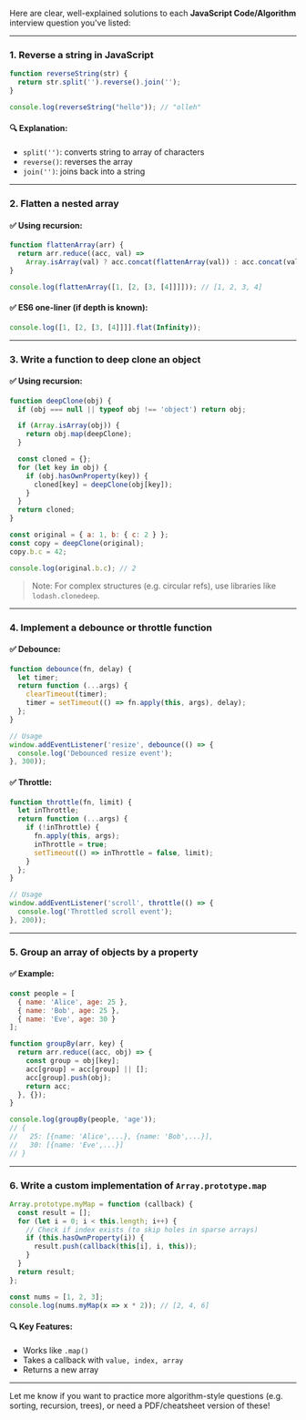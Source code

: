 Here are clear, well-explained solutions to each **JavaScript Code/Algorithm** interview question you've listed:

---

### **1. Reverse a string in JavaScript**

```javascript
function reverseString(str) {
  return str.split('').reverse().join('');
}

console.log(reverseString("hello")); // "olleh"
```

#### 🔍 Explanation:

* `split('')`: converts string to array of characters
* `reverse()`: reverses the array
* `join('')`: joins back into a string

---

### **2. Flatten a nested array**

#### ✅ Using recursion:

```javascript
function flattenArray(arr) {
  return arr.reduce((acc, val) => 
    Array.isArray(val) ? acc.concat(flattenArray(val)) : acc.concat(val), []);
}

console.log(flattenArray([1, [2, [3, [4]]]])); // [1, 2, 3, 4]
```

#### ✅ ES6 one-liner (if depth is known):

```javascript
console.log([1, [2, [3, [4]]]].flat(Infinity));
```

---

### **3. Write a function to deep clone an object**

#### ✅ Using recursion:

```javascript
function deepClone(obj) {
  if (obj === null || typeof obj !== 'object') return obj;

  if (Array.isArray(obj)) {
    return obj.map(deepClone);
  }

  const cloned = {};
  for (let key in obj) {
    if (obj.hasOwnProperty(key)) {
      cloned[key] = deepClone(obj[key]);
    }
  }
  return cloned;
}

const original = { a: 1, b: { c: 2 } };
const copy = deepClone(original);
copy.b.c = 42;

console.log(original.b.c); // 2
```

> Note: For complex structures (e.g. circular refs), use libraries like `lodash.clonedeep`.

---

### **4. Implement a debounce or throttle function**

#### ✅ Debounce:

```javascript
function debounce(fn, delay) {
  let timer;
  return function (...args) {
    clearTimeout(timer);
    timer = setTimeout(() => fn.apply(this, args), delay);
  };
}

// Usage
window.addEventListener('resize', debounce(() => {
  console.log('Debounced resize event');
}, 300));
```

#### ✅ Throttle:

```javascript
function throttle(fn, limit) {
  let inThrottle;
  return function (...args) {
    if (!inThrottle) {
      fn.apply(this, args);
      inThrottle = true;
      setTimeout(() => inThrottle = false, limit);
    }
  };
}

// Usage
window.addEventListener('scroll', throttle(() => {
  console.log('Throttled scroll event');
}, 200));
```

---

### **5. Group an array of objects by a property**

#### ✅ Example:

```javascript
const people = [
  { name: 'Alice', age: 25 },
  { name: 'Bob', age: 25 },
  { name: 'Eve', age: 30 }
];

function groupBy(arr, key) {
  return arr.reduce((acc, obj) => {
    const group = obj[key];
    acc[group] = acc[group] || [];
    acc[group].push(obj);
    return acc;
  }, {});
}

console.log(groupBy(people, 'age'));
// {
//   25: [{name: 'Alice',...}, {name: 'Bob',...}],
//   30: [{name: 'Eve',...}]
// }
```

---

### **6. Write a custom implementation of `Array.prototype.map`**

```javascript
Array.prototype.myMap = function (callback) {
  const result = [];
  for (let i = 0; i < this.length; i++) {
    // Check if index exists (to skip holes in sparse arrays)
    if (this.hasOwnProperty(i)) {
      result.push(callback(this[i], i, this));
    }
  }
  return result;
};

const nums = [1, 2, 3];
console.log(nums.myMap(x => x * 2)); // [2, 4, 6]
```

#### 🔍 Key Features:

* Works like `.map()`
* Takes a callback with `value, index, array`
* Returns a new array

---

Let me know if you want to practice more algorithm-style questions (e.g. sorting, recursion, trees), or need a PDF/cheatsheet version of these!
